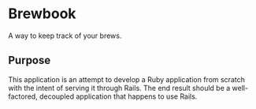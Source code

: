 # Brewbook

A way to keep track of your brews.

## Purpose

This application is an attempt to develop a Ruby application from scratch
with the intent of serving it through Rails. The end result should be a
well-factored, decoupled application that happens to use Rails.

